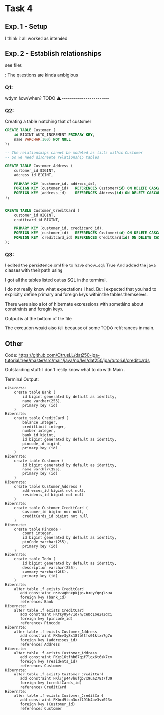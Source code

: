 # Task 4

## Exp. 1 - Setup
I think it all worked as intended

## Exp. 2 - Establish relationships
see files

: The questions are kinda ambigious
### Q1: 
wdym how/when?
TODO ⚠️ ------------------------

### Q2:
Creating a table matching that of customer

```SQL
CREATE TABLE Customer (
    id BIGINT AUTO_INCREMENT PRIMARY KEY,
    name VARCHAR(100) NOT NULL
);

-- The relationships cannot be modeled as lists within Customer
-- So we need discreete relationship tables

CREATE TABLE Customer_Address (
    customer_id BIGINT,
    address_id BIGINT,

    PRIMARY KEY (customer_id, address_id),
    FOREIGN KEY (customer_id)   REFERENCES Customer(id) ON DELETE CASCADE,
    FOREIGN KEY (address_id)    REFERENCES Address(id) ON DELETE CASCADE
);


CREATE TABLE Customer_CreditCard (
    customer_id BIGINT,
    creditcard_id BIGINT,

    PRIMARY KEY (customer_id, creditcard_id),
    FOREIGN KEY (customer_id)   REFERENCES Customer(id) ON DELETE CASCADE,
    FOREIGN KEY (creditcard_id) REFERENCES CreditCard(id) ON DELETE CASCADE
);

```

### Q3:
I edited the persistence.xml file to have show_sql: True
And added the java classes with their path using <class>

I got all the tables listed out as SQL in the terminal.

I do not really know what expectations i had. 
But i expected that you had to explicitly define primary and foreign keys within the tables themselves.

There were also a lot of hibernate expressions with something about constraints and foregin keys.

Output is at the bottom of the file

The execution would also fail because of some TODO refferances in main. 

## Other
Code:
https://github.com/CitrusLL/dat250-jpa-tutorial/tree/master/src/main/java/no/hvl/dat250/jpa/tutorial/creditcards 

Outstanding stuff:
I don't really know what to do with Main..

Terminal Output:
```
Hibernate: 
    create table Bank (
        id bigint generated by default as identity,
        name varchar(255),
        primary key (id)
    )
Hibernate: 
    create table CreditCard (
        balance integer,
        creditLimit integer,
        number integer,
        bank_id bigint,
        id bigint generated by default as identity,
        pincode_id bigint,
        primary key (id)
    )
Hibernate: 
    create table Customer (
        id bigint generated by default as identity,
        name varchar(255),
        primary key (id)
    )
Hibernate: 
    create table Customer_Address (
        addresses_id bigint not null,
        residents_id bigint not null
    )
Hibernate: 
    create table Customer_CreditCard (
        Customer_id bigint not null,
        creditCards_id bigint not null
    )
Hibernate: 
    create table Pincode (
        count integer,
        id bigint generated by default as identity,
        pinCode varchar(255),
        primary key (id)
    )
Hibernate: 
    create table Todo (
        id bigint generated by default as identity,
        description varchar(255),
        summary varchar(255),
        primary key (id)
    )
Hibernate: 
    alter table if exists CreditCard 
       add constraint FKe2wqhnxpkjp87b3eyfq6gl39a 
       foreign key (bank_id) 
       references Bank
Hibernate: 
    alter table if exists CreditCard 
       add constraint FKfky0y471d7n8cebc1oe28idci 
       foreign key (pincode_id) 
       references Pincode
Hibernate: 
    alter table if exists Customer_Address 
       add constraint FK5ov3y8x18tb2tfs01klxn7g7o 
       foreign key (addresses_id) 
       references Address
Hibernate: 
    alter table if exists Customer_Address 
       add constraint FKes16tfhb67qqf7lqx6t6uk7cv 
       foreign key (residents_id) 
       references Customer
Hibernate: 
    alter table if exists Customer_CreditCard 
       add constraint FKlsjp44vhufgo7x9ua27827f39 
       foreign key (creditCards_id) 
       references CreditCard
Hibernate: 
    alter table if exists Customer_CreditCard 
       add constraint FKbcd9tsn3uxf491h4bv3vo023m 
       foreign key (Customer_id) 
       references Customer
```